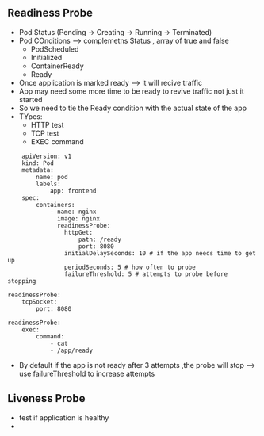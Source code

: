 ## Readiness Probe
- Pod Status (Pending -> Creating -> Running -> Terminated)
- Pod COnditions --> complemetns Status , array of true and false
  - PodScheduled
  - Initialized
  - ContainerReady
  - Ready
- Once application is marked ready --> it will recive traffic
- App may need some more time to be ready to revive traffic not just it started
- So we need to tie the Ready condition with the actual state of the app
- TYpes:
  - HTTP test
  - TCP test
  - EXEC command
```
    apiVersion: v1
    kind: Pod
    metadata:
        name: pod
        labels:
            app: frontend
    spec:
        containers:
            - name: nginx
              image: nginx
              readinessProbe:
                httpGet:
                    path: /ready
                    port: 8080
                initialDelaySeconds: 10 # if the app needs time to get up
                periodSeconds: 5 # how often to probe
                failureThreshold: 5 # attempts to probe before stopping
```

```
readinessProbe:
    tcpSocket:
        port: 8080
```

```
readinessProbe:
    exec:
        command:
            - cat
            - /app/ready
```
- By default if the app is not ready after 3 attempts ,the probe will stop --> use failureThreshold to increase attempts

## Liveness Probe
- test if application is healthy
- 